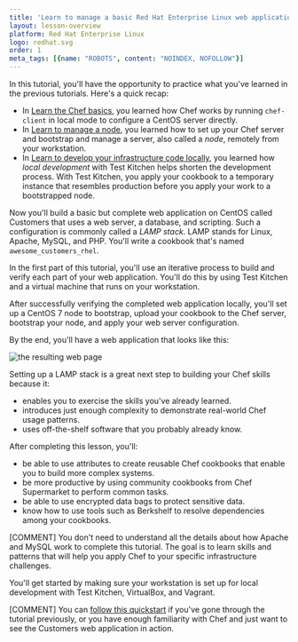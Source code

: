 ```yaml
---
title: 'Learn to manage a basic Red Hat Enterprise Linux web application'
layout: lesson-overview
platform: Red Hat Enterprise Linux
logo: redhat.svg
order: 1
meta_tags: [{name: "ROBOTS", content: "NOINDEX, NOFOLLOW"}]
---
```

In this tutorial, you'll have the opportunity to practice what you've learned in the previous tutorials. Here's a quick recap:

* In [Learn the Chef basics](/learn-the-basics/rhel), you learned how Chef works by running `chef-client` in local mode to configure a CentOS server directly.
* In [Learn to manage a node](/manage-a-node/rhel/), you learned how to set up your Chef server and bootstrap and manage a server, also called a _node_, remotely from your workstation.
* In [Learn to develop your infrastructure code locally](/local-development-2/rhel/), you learned how _local development_ with Test Kitchen helps shorten the development process. With Test Kitchen, you apply your cookbook to a temporary instance that resembles production before you apply your work to a bootstrapped node.

Now you'll build a basic but complete web application on CentOS called Customers that uses a web server, a database, and scripting. Such a configuration is commonly called a _LAMP stack_. LAMP stands for Linux, Apache, MySQL, and PHP. You'll write a cookbook that's named `awesome_customers_rhel`.

In the first part of this tutorial, you'll use an iterative process to build and verify each part of your web application. You'll do this by using Test Kitchen and a virtual machine that runs on your workstation.

After successfully verifying the completed web application locally, you'll set up a CentOS 7 node to bootstrap, upload your cookbook to the Chef server, bootstrap your node, and apply your web server configuration.

By the end, you'll have a web application that looks like this:

![the resulting web page](misc/manage_customers_node.png)

Setting up a LAMP stack is a great next step to building your Chef skills because it:

* enables you to exercise the skills you've already learned.
* introduces just enough complexity to demonstrate real-world Chef usage patterns.
* uses off-the-shelf software that you probably already know.

After completing this lesson, you'll:

* be able to use attributes to create reusable Chef cookbooks that enable you to build more complex systems.
* be more productive by using community cookbooks from Chef Supermarket to perform common tasks.
* be able to use encrypted data bags to protect sensitive data.
* know how to use tools such as Berkshelf to resolve dependencies among your cookbooks.

[COMMENT] You don't need to understand all the details about how Apache and MySQL work to complete this tutorial. The goal is to learn skills and patterns that will help you apply Chef to your specific infrastructure challenges.

You'll get started by making sure your workstation is set up for local development with Test Kitchen, VirtualBox, and Vagrant.

[COMMENT] You can [follow this quickstart](/manage-a-web-app-2/rhel/bring-up-the-web-app-using-test-kitchen/) if you've gone through the tutorial previously, or you have enough familiarity with Chef and just want to see the Customers web application in action.
